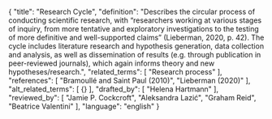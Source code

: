 {
  "title": "Research Cycle",
  "definition": "Describes the circular process of conducting scientific research, with “researchers working at various stages of inquiry, from more tentative and exploratory investigations to the testing of more definitive and well-supported claims” (Lieberman, 2020, p. 42). The cycle includes literature research and hypothesis generation, data collection and analysis, as well as dissemination of results (e.g. through publication in peer-reviewed journals), which again informs theory and new hypotheses/research.",
  "related_terms": [
    "Research process"
  ],
  "references": [
    "Bramoullé and Saint Paul (2010)",
    "Lieberman (2020)"
  ],
  "alt_related_terms": [
    {}
  ],
  "drafted_by": [
    "Helena Hartmann"
  ],
  "reviewed_by": [
    "Jamie P. Cockcroft",
    "Aleksandra Lazić",
    "Graham Reid",
    "Beatrice Valentini"
  ],
  "language": "english"
}
